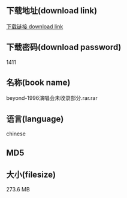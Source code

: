 ## 下载地址(download link)
[下载链接 download link](https://voluble-croquembouche-d321dc.netlify.app/?s=beyond-1996%E6%BC%94%E5%94%B1%E4%BC%9A%E6%9C%AA%E6%94%B6%E5%BD%95%E9%83%A8%E5%88%86.rar)

## 下载密码(download password)
1411

## 名称(book name)
beyond-1996演唱会未收录部分.rar.rar

## 语言(language)
chinese

## MD5


## 大小(filesize)
273.6 MB

